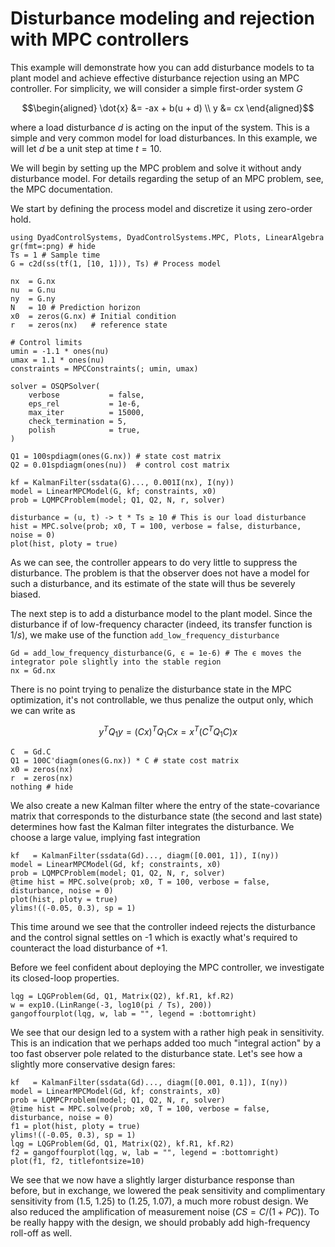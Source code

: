 # Disturbance modeling and rejection with MPC controllers

This example will demonstrate how you can add disturbance models to ta plant model and achieve effective disturbance rejection using an MPC controller. For simplicity, we will consider a simple first-order system $G$

```math
\begin{aligned}
\dot{x} &= -ax + b(u + d) \\
y &= cx
\end{aligned}
```

where a load disturbance $d$ is acting on the input of the system. This is a simple and very common model for load disturbances. In this example, we will let $d$ be a unit step at time $t=10$.

We will begin by setting up the MPC problem and solve it without andy disturbance model. For details regarding the setup of an MPC problem, see, the MPC documentation.

We start by defining the process model and discretize it using zero-order hold.

```@example MPC_DIST
using DyadControlSystems, DyadControlSystems.MPC, Plots, LinearAlgebra
gr(fmt=:png) # hide
Ts = 1 # Sample time
G = c2d(ss(tf(1, [10, 1])), Ts) # Process model
```

```@example MPC_DIST
nx  = G.nx
nu  = G.nu
ny  = G.ny
N   = 10 # Prediction horizon
x0  = zeros(G.nx) # Initial condition
r   = zeros(nx)   # reference state

# Control limits
umin = -1.1 * ones(nu)
umax = 1.1 * ones(nu)
constraints = MPCConstraints(; umin, umax)

solver = OSQPSolver(
    verbose           = false,
    eps_rel           = 1e-6,
    max_iter          = 15000,
    check_termination = 5,
    polish            = true,
)

Q1 = 100spdiagm(ones(G.nx)) # state cost matrix
Q2 = 0.01spdiagm(ones(nu))  # control cost matrix

kf = KalmanFilter(ssdata(G)..., 0.001I(nx), I(ny))
model = LinearMPCModel(G, kf; constraints, x0)
prob = LQMPCProblem(model; Q1, Q2, N, r, solver)

disturbance = (u, t) -> t * Ts ≥ 10 # This is our load disturbance
hist = MPC.solve(prob; x0, T = 100, verbose = false, disturbance, noise = 0)
plot(hist, ploty = true)
```

As we can see, the controller appears to do very little to suppress the disturbance. The problem is that the observer does not have a model for such a disturbance, and its estimate of the state will thus be severely biased.

The next step is to add a disturbance model to the plant model. Since the disturbance if of low-frequency character (indeed, its transfer function is $1/s$), we make use of the function `add_low_frequency_disturbance`

```@example MPC_DIST
Gd = add_low_frequency_disturbance(G, ϵ = 1e-6) # The ϵ moves the integrator pole slightly into the stable region
nx = Gd.nx
```

There is no point trying to penalize the disturbance state in the MPC optimization, it's not controllable, we thus penalize the output only, which we can write as

```math
y^T Q_1 y = (Cx)^T Q_1 Cx = x^T (C^T Q_1C) x
```

```@example MPC_DIST
C  = Gd.C
Q1 = 100C'diagm(ones(G.nx)) * C # state cost matrix
x0 = zeros(nx)
r  = zeros(nx)
nothing # hide
```

We also create a new Kalman filter where the entry of the state-covariance matrix that corresponds to the disturbance state (the second and last state) determines how fast the Kalman filter integrates the disturbance. We choose a large value, implying fast integration

```@example MPC_DIST
kf   = KalmanFilter(ssdata(Gd)..., diagm([0.001, 1]), I(ny))
model = LinearMPCModel(Gd, kf; constraints, x0)
prob = LQMPCProblem(model; Q1, Q2, N, r, solver)
@time hist = MPC.solve(prob; x0, T = 100, verbose = false, disturbance, noise = 0)
plot(hist, ploty = true)
ylims!((-0.05, 0.3), sp = 1)
```

This time around we see that the controller indeed rejects the disturbance and the control signal settles on -1 which is exactly what's required to counteract the load disturbance of +1.

Before we feel confident about deploying the MPC controller, we investigate its closed-loop properties.

```@example MPC_DIST
lqg = LQGProblem(Gd, Q1, Matrix(Q2), kf.R1, kf.R2)
w = exp10.(LinRange(-3, log10(pi / Ts), 200))
gangoffourplot(lqg, w, lab = "", legend = :bottomright)
```

We see that our design led to a system with a rather high peak in sensitivity. This is an indication that we perhaps added too much "integral action" by a too fast observer pole related to the disturbance state. Let's see how a slightly more conservative design fares:

```@example MPC_DIST
kf   = KalmanFilter(ssdata(Gd)..., diagm([0.001, 0.1]), I(ny))
model = LinearMPCModel(Gd, kf; constraints, x0)
prob = LQMPCProblem(model; Q1, Q2, N, r, solver)
@time hist = MPC.solve(prob; x0, T = 100, verbose = false, disturbance, noise = 0)
f1 = plot(hist, ploty = true)
ylims!((-0.05, 0.3), sp = 1)
lqg = LQGProblem(Gd, Q1, Matrix(Q2), kf.R1, kf.R2)
f2 = gangoffourplot(lqg, w, lab = "", legend = :bottomright)
plot(f1, f2, titlefontsize=10)
```

We see that we now have a slightly larger disturbance response than before, but in exchange, we lowered the peak sensitivity and complimentary sensitivity from (1.5, 1.25) to (1.25, 1.07), a much more robust design. We also reduced the amplification of measurement noise ($CS = C/(1+PC)$). To be really happy with the design, we should probably add high-frequency roll-off as well.
